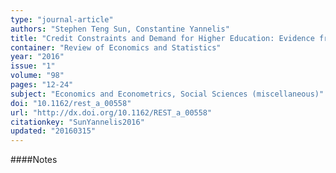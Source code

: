 ```yaml
---
type: "journal-article"
authors: "Stephen Teng Sun, Constantine Yannelis"
title: "Credit Constraints and Demand for Higher Education: Evidence from Financial Deregulation"
container: "Review of Economics and Statistics"
year: "2016"
issue: "1"
volume: "98"
pages: "12-24"
subject: "Economics and Econometrics, Social Sciences (miscellaneous)"
doi: "10.1162/rest_a_00558"
url: "http://dx.doi.org/10.1162/REST_a_00558"
citationkey: "SunYannelis2016"
updated: "20160315"
---
```


####Notes
